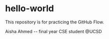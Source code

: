 # hello-world
This repository is for practicing the GitHub Flow.

Aisha Ahmed -- final year CSE student @UCSD

